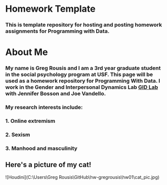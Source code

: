 # Homework Template

### This is template repository for hosting and posting homework assignments for Programming with Data.

# About Me

### My name is Greg Rousis and I am a 3rd year graduate student in the social psychology program at USF. This page will be used as a homework repository for **Programming With Data**. I work in the Gender and Interpersonal Dynamics Lab [GID Lab](http://www.gender-interpersonal-dynamics-lab.com/) with Jennifer Bosson and Joe Vandello.

### My research interests include:
### 1. Online extremism
### 2. Sexism 
### 3. Manhood and masculinity


## Here's a picture of my cat!

![Houdini](C:\Users\Greg Rousis\GitHub\hw-gregrousis\hw01\cat_pic.jpg)